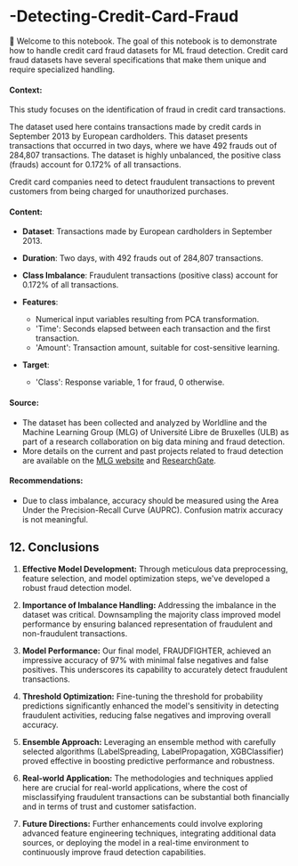 # -Detecting-Credit-Card-Fraud
📌 Welcome to this notebook. The goal of this notebook is to demonstrate how to handle credit card fraud datasets for ML fraud detection. Credit card fraud datasets have several specifications that make them unique and require specialized handling.
#### Context:
This study focuses on the identification of fraud in credit card transactions. 

The dataset used here contains transactions made by credit cards in September 2013 by European cardholders.
This dataset presents transactions that occurred in two days, where we have 492 frauds out of 284,807 transactions. The dataset is highly unbalanced, the positive class (frauds) account for 0.172% of all transactions.
 
Credit card companies need to detect fraudulent transactions to prevent customers from being charged for unauthorized purchases. 

#### Content:
- **Dataset**: Transactions made by European cardholders in September 2013.
- **Duration**: Two days, with 492 frauds out of 284,807 transactions.
- **Class Imbalance**: Fraudulent transactions (positive class) account for 0.172% of all transactions.
- **Features**:
  - Numerical input variables resulting from PCA transformation.
  - 'Time': Seconds elapsed between each transaction and the first transaction.
  - 'Amount': Transaction amount, suitable for cost-sensitive learning.

- **Target**:
  - 'Class': Response variable, 1 for fraud, 0 otherwise.
  
#### Source:
- The dataset has been collected and analyzed by Worldline and the Machine Learning Group (MLG) of Université Libre de Bruxelles (ULB) as part of a research collaboration on big data mining and fraud detection.
- More details on the current and past projects related to fraud detection are available on the [MLG website](http://mlg.ulb.ac.be) and [ResearchGate](https://www.researchgate.net/project/Fraud-detection-5).

#### Recommendations:
- Due to class imbalance, accuracy should be measured using the Area Under the Precision-Recall Curve (AUPRC). Confusion matrix accuracy is not meaningful.
  
## 12. Conclusions 


1. **Effective Model Development:** Through meticulous data preprocessing, feature selection, and model optimization steps, we've developed a robust fraud detection model.
   
2. **Importance of Imbalance Handling:** Addressing the imbalance in the dataset was critical. Downsampling the majority class improved model performance by ensuring balanced representation of fraudulent and non-fraudulent transactions.

3. **Model Performance:** Our final model, FRAUDFIGHTER, achieved an impressive accuracy of 97% with minimal false negatives and false positives. This underscores its capability to accurately detect fraudulent transactions.

4. **Threshold Optimization:** Fine-tuning the threshold for probability predictions significantly enhanced the model's sensitivity in detecting fraudulent activities, reducing false negatives and improving overall accuracy.

5. **Ensemble Approach:** Leveraging an ensemble method with carefully selected algorithms (LabelSpreading, LabelPropagation, XGBClassifier) proved effective in boosting predictive performance and robustness.

6. **Real-world Application:** The methodologies and techniques applied here are crucial for real-world applications, where the cost of misclassifying fraudulent transactions can be substantial both financially and in terms of trust and customer satisfaction.

7. **Future Directions:** Further enhancements could involve exploring advanced feature engineering techniques, integrating additional data sources, or deploying the model in a real-time environment to continuously improve fraud detection capabilities.
